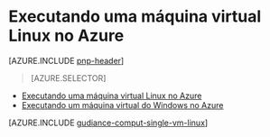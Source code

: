 <properties
   pageTitle="Executando uma máquina virtual Linux | Arquitetura de referência | Microsoft Azure"
   description="Como executar uma VM Linux no Azure, pagamento atenção para escalabilidade, resiliência, capacidade de gerenciamento e segurança."
   services=""
   documentationCenter="na"
   authors="MikeWasson"
   manager="roshar"
   editor=""
   tags=""/>

<tags
   ms.service="guidance"
   ms.devlang="na"
   ms.topic="article"
   ms.tgt_pltfrm="na"
   ms.workload="na"
   ms.date="10/20/2016"
   ms.author="mwasson"/>

# <a name="running-a-linux-vm-on-azure"></a>Executando uma máquina virtual Linux no Azure

[AZURE.INCLUDE [pnp-header](../../includes/guidance-pnp-header-include.md)]

> [AZURE.SELECTOR]
- [Executando uma máquina virtual Linux no Azure](guidance-compute-single-vm-linux.md)
- [Executando um máquina virtual do Windows no Azure](guidance-compute-single-vm.md)

[AZURE.INCLUDE [gudiance-comput-single-vm-linux](../../includes/guidance-compute-single-vm-linux.md)]

